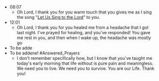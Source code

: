 - 08:07
	- Oh Lord, I thank you for you warm touch that you gives me as I sing the song "[Let Us Sing to the Lord](https://www.youtube.com/watch?v=4C2AYSFLsgI)" to you.
- 12:01
	- Oh Lord, I thank you for you healed me from a headache that I got last night. I've prayed for healing, and you've responded! You gave me rest in you, and then when I wake up, the headache was mostly go
- To be adde
- To be addene! #Answered_Prayers 
	- I don't remember specifically how, but I know that you've taught me today's early morning that life without is pure pain and meaningless. We need you to live. We need you to survive. You are our Life. Thank you!
